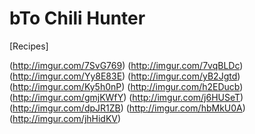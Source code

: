 bTo Chili Hunter
=======

[Recipes]

(http://imgur.com/7SvG769)
(http://imgur.com/7vqBLDc)
(http://imgur.com/Yy8E83E)
(http://imgur.com/yB2Jgtd)
(http://imgur.com/Ky5h0nP)
(http://imgur.com/h2EDucb)
(http://imgur.com/gmjKWfY)
(http://imgur.com/j6HUSeT)
(http://imgur.com/dpJR1ZB)
(http://imgur.com/hbMkU0A)
(http://imgur.com/jhHidKV)

